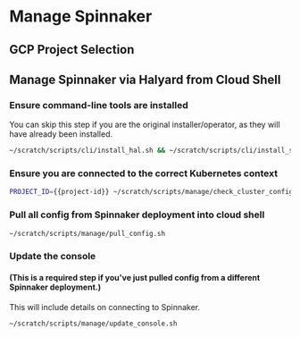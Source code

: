 # Manage Spinnaker

## GCP Project Selection

<walkthrough-project-billing-setup>
</walkthrough-project-billing-setup>

## Manage Spinnaker via Halyard from Cloud Shell

### Ensure command-line tools are installed

You can skip this step if you are the original installer/operator, as they will have already been installed.

```bash
~/scratch/scripts/cli/install_hal.sh && ~/scratch/scripts/cli/install_spin.sh && source ~/.bashrc
```

### Ensure you are connected to the correct Kubernetes context

```bash
PROJECT_ID={{project-id}} ~/scratch/scripts/manage/check_cluster_config.sh
```

### Pull all config from Spinnaker deployment into cloud shell

```bash
~/scratch/scripts/manage/pull_config.sh
```

### Update the console

#### (This is a required step if you've just pulled config from a different Spinnaker deployment.)

This will include details on connecting to Spinnaker.

```bash
~/scratch/scripts/manage/update_console.sh
```
